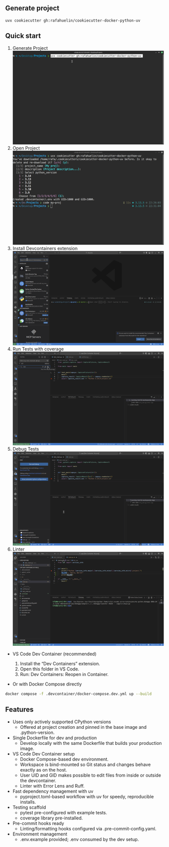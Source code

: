 ## Generate project
```shell
uvx cookiecutter gh:rafahuelin/cookiecutter-docker-python-uv
```

## Quick start

1. Generate Project
  ![Generate Project](docs/generate-project.gif)
2. Open Project
  ![Open Project](docs/open-project.gif)
3. Install Devcontainers extension
  ![Install Devcontainers extension](docs/install-devcontainers-extension.gif)
4. Run Tests with coverage
  ![Run tests with coverage](docs/run-tests-with-coverage.gif)
1. Debug Tests
  ![Debug Tests](docs/debug-tests.gif)
1. Linter
  ![Linter](docs/linter.gif)

- VS Code Dev Container (recommended)
  1. Install the “Dev Containers” extension.
  2. Open this folder in VS Code.
  3. Run: Dev Containers: Reopen in Container.

- Or with Docker Compose directly
```bash
docker compose -f .devcontainer/docker-compose.dev.yml up --build
```

## Features

- Uses only actively supported CPython versions
  - Offered at project creation and pinned in the base image and .python-version.
- Single Dockerfile for dev and production
  - Develop locally with the same Dockerfile that builds your production image.
- VS Code Dev Container setup
  - Docker Compose-based dev environment.
  - Workspace is bind-mounted so Git status and changes behave exactly as on the host.
  - User UID and GID makes possible to edit files from inside or outside the devcontainer.
  - Linter with Error Lens and Ruff.
- Fast dependency management with uv
  - pyproject.toml-based workflow with uv for speedy, reproducible installs.
- Testing scaffold
  - pytest pre-configured with example tests.
  - coverage library pre-installed.
- Pre-commit hooks ready
  - Linting/formatting hooks configured via .pre-commit-config.yaml.
- Environment management
  - .env.example provided; .env consumed by the dev setup.
